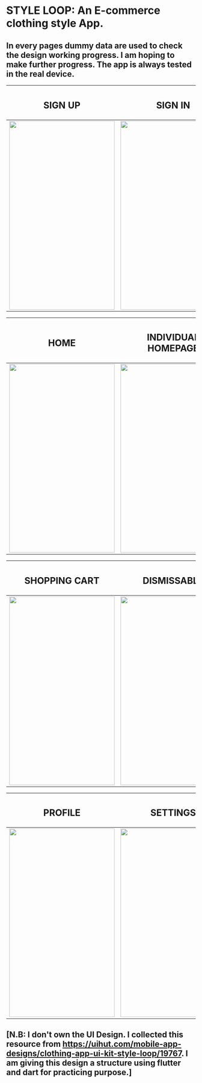 # STYLE LOOP: An E-commerce clothing style App. 

## In every pages dummy data are used to check the design working progress. I am hoping to make further progress. The app is always tested in the real device. 

|<h2>SIGN UP</h2>|<h2>SIGN IN</h2>|<h2>DRAWER</h2>|
|----------------|----------------|---------------|
|<img src="https://github.com/Neloy-Barman/Clothing-Design-App/assets/110896263/dbd678a9-27c6-4c84-bee8-1d8504f3fe4b" width="280" height="500" />|<img src="https://github.com/Neloy-Barman/Clothing-Design-App/assets/110896263/d5db3d93-0e91-44e7-8655-1e1d8fa486ca" width="280" height="500" />|<img src="https://github.com/Neloy-Barman/Clothing-Design-App/assets/110896263/4e3a67d4-3083-4c54-b9b9-ed3c4e670c25" width="280" height="500" />

|<h2>HOME</h2>|<h2>INDIVIDUAL HOMEPAGE</h2>|<h2>FAVOURITES</h2>|
|-------------|----------------------------|-------------------|
|<img src="https://github.com/Neloy-Barman/Clothing-Design-App/assets/110896263/570cdc14-fe3c-4a0d-bffc-aefecb8ed585" width="280" height="500" />|<img src="https://github.com/Neloy-Barman/Clothing-Design-App/assets/110896263/01094407-41e1-4f4b-a8bc-1acf6abb7479" width="280" height="500" />|<img src="https://github.com/Neloy-Barman/Clothing-Design-App/assets/110896263/7e29331c-47b9-4e48-8158-96c38ba96938" width="280" height="500" />

|<h2>SHOPPING CART</h2>|<h2>DISMISSABLE</h2>|<h2>CONFIRMATION</h2>|
|----------------------|--------------------|--------------------|
|<img src="https://github.com/Neloy-Barman/Clothing-Design-App/assets/110896263/414cf85d-6686-49aa-a164-52cfa886b9cc" width="280" height="500" />|<img src="https://github.com/Neloy-Barman/Clothing-Design-App/assets/110896263/2e3c721c-153c-4385-8d7d-ddc1126a349e" width="280" height="500" />|<img src="https://github.com/Neloy-Barman/Clothing-Design-App/assets/110896263/93498cf6-ff41-4478-a8b1-6132265d0172" width="280" height="500" />

|<h2>PROFILE</h2>|<h2>SETTINGS</h2>|<h2>GIFT OPTION</h2>|
|----------------|-----------------|--------------------|
|<img src="https://github.com/Neloy-Barman/Clothing-Design-App/assets/110896263/83468beb-6163-4f43-b2ca-8a63db89b510" width="280" height="500" />|<img src="https://github.com/Neloy-Barman/Clothing-Design-App/assets/110896263/191cc7a2-34d1-47a5-90c0-887a43debf5d" width="280" height="500" />|<img src="https://github.com/Neloy-Barman/Clothing-Design-App/assets/110896263/9fc5232a-ec9d-4e9a-8760-158d17764bf4" width="280" height="500" />

## [N.B: I don't own the UI Design. I collected this resource from https://uihut.com/mobile-app-designs/clothing-app-ui-kit-style-loop/19767. I am giving this design a structure using flutter and dart for practicing purpose.] 

